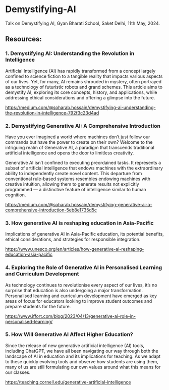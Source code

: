 # Demystifying-AI
Talk on Demystifying AI, Gyan Bharati School, Saket Delhi, 11th May, 2024.

## Resources:
### 1. Demystifying AI: Understanding the Revolution in Intelligence
Artificial Intelligence (AI) has rapidly transformed from a concept largely confined to science fiction to a tangible reality that impacts various aspects of our lives. Yet, for many, AI remains shrouded in mystery, often portrayed as a technology of futuristic robots and grand schemes. This article aims to demystify AI, exploring its core concepts, history, and applications, while addressing ethical considerations and offering a glimpse into the future.
   
https://medium.com/@soharab.hossain/demystifying-ai-understanding-the-revolution-in-intelligence-792f3c23d4ad
  
### 2. Demystifying Generative AI: A Comprehensive Introduction
Have you ever imagined a world where machines don’t just follow our commands but have the power to create on their own? Welcome to the intriguing realm of Generative AI, a paradigm that transcends traditional artificial intelligence and opens the door to limitless creativity.

Generative AI isn’t confined to executing preordained tasks. It represents a subset of artificial intelligence that endows machines with the extraordinary ability to independently create novel content. This departure from conventional rule-based systems resembles endowing machines with creative intuition, allowing them to generate results not explicitly programmed — a distinctive feature of intelligence similar to human cognition.

https://medium.com/@soharab.hossain/demystifying-generative-ai-a-comprehensive-introduction-5eb8e1735d5c

### 3. How generative AI is reshaping education in Asia-Pacific
Implications of generative AI in Asia-Pacific education, its potential benefits, ethical considerations, and strategies for responsible integration.

https://www.unesco.org/en/articles/how-generative-ai-reshaping-education-asia-pacific

### 4. Exploring the Role of Generative AI in Personalised Learning and Curriculum Development
As technology continues to revolutionise every aspect of our lives, it’s no surprise that education is also undergoing a major transformation. Personalised learning and curriculum development have emerged as key areas of focus for educators looking to improve student outcomes and prepare students for the future.

https://www.iffort.com/blog/2023/04/13/generative-ai-role-in-personalised-learning/

### 5. How Will Generative AI Affect Higher Education?
Since the release of new generative artificial intelligence (AI) tools, including ChatGPT, we have all been navigating our way through both the landscape of AI in education and its implications for teaching. As we adapt to these quickly evolving tools and observe how students are using them, many of us are still formulating our own values around what this means for our classes. 

https://teaching.cornell.edu/generative-artificial-intelligence




